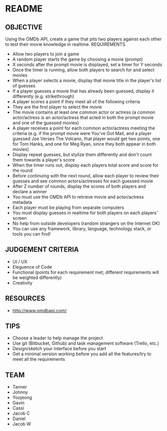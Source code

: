 # README #

## OBJECTIVE  
Using the OMDb API, create a game that pits two players against each other to test their movie knowledge in realtime.
REQUIREMENTS
* Allow two players to join a game
* A random player starts the game by choosing a movie (prompt)
* X seconds after the prompt movie is displayed, set a timer for Y seconds
* Once the timer is running, allow both players to search for and select movies
* When a player selects a movie, display that movie title in the player's list of guesses
* If a player guesses a movie that has already been guessed, display it differently (e.g. strikethrough)
* A player scores a point if they meet all of the following criteria
* They are the first player to select the movie
* The movie contains at least one common actor or actress (a common actor/actress is an actor/actress that acted in both the prompt movie and one of the guessed movies)
* A player receives a point for each common actor/actress meeting the criteria (e.g. if the prompt movie were You've Got Mail, and a player guessed Joe Verses The Volcano, that player would get two points, one for Tom Hanks, and one for Meg Ryan, since they both appear in both movies)
* Display repeat guesses, but stylize them differently and don't count them towards a player's score
* When the timer runs out, display each players total score and score for the round
* Before continuing with the next round, allow each player to review their guesses and see common actors/actresses for each guessed movie
* After Z number of rounds, display the scores of both players and declare a winner
* You must use the OMDb API to retrieve movie and actor/actress metadata
* Each player must be playing from separate computers
* You must display guesses in realtime for both players on each players' screen
* No help from outside developers (random strangers on the Internet OK)
* You can use any framework, library, language, technology stack, or tools you can find!
## JUDGEMENT CRITERIA ##
* UI / UX
* Eleguence of Code
* Functional (points for each requirement met; different requirements will be weighted differently)
* Creativity
## RESOURCES 
* http://www.omdbapi.com/
## TIPS ##
* Choose a leader to help manage the project
* Use git (Bitbucket, Github) and task management software (Trello, etc.)
* Design/sketch your interface before you start
* Get a minimal version working before you add all the features/try to meet all the requirements
## TEAM ##
* Tanner
* Johnny
* Yoojeong
* Gavin
* Cassi
* Jacob C
* Daniel
* Jacob W